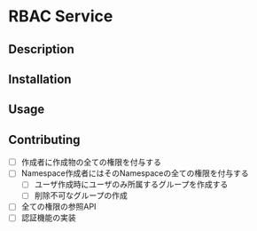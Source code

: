 # RBAC Service

## Description

## Installation

## Usage

## Contributing

- [ ] 作成者に作成物の全ての権限を付与する
- [ ] Namespace作成者にはそのNamespaceの全ての権限を付与する
    - [ ] ユーザ作成時にユーザのみ所属するグループを作成する
    - [ ] 削除不可なグループの作成
- [ ] 全ての権限の参照API
- [ ] 認証機能の実装
